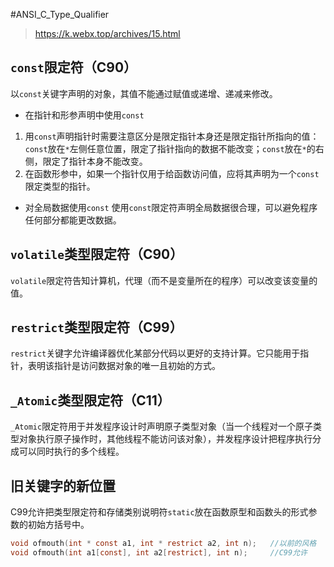#ANSI_C_Type_Qualifier
>https://k.webx.top/archives/15.html

## `const`限定符（C90）

以`const`关键字声明的对象，其值不能通过赋值或递增、递减来修改。

- 在指针和形参声明中使用`const`

1. 用`const`声明指针时需要注意区分是限定指针本身还是限定指针所指向的值：
   `const`放在`*`左侧任意位置，限定了指针指向的数据不能改变；`const`放在`*`的右侧，限定了指针本身不能改变。
2. 在函数形参中，如果一个指针仅用于给函数访问值，应将其声明为一个`const`限定类型的指针。

- 对全局数据使用`const`
  使用`const`限定符声明全局数据很合理，可以避免程序任何部分都能更改数据。

## `volatile`类型限定符（C90）

`volatile`限定符告知计算机，代理（而不是变量所在的程序）可以改变该变量的值。

## `restrict`类型限定符（C99）

`restrict`关键字允许编译器优化某部分代码以更好的支持计算。它只能用于指针，表明该指针是访问数据对象的唯一且初始的方式。

## `_Atomic`类型限定符（C11）

`_Atomic`限定符用于并发程序设计时声明原子类型对象（当一个线程对一个原子类型对象执行原子操作时，其他线程不能访问该对象），并发程序设计把程序执行分成可以同时执行的多个线程。

## 旧关键字的新位置

C99允许把类型限定符和存储类别说明符`static`放在函数原型和函数头的形式参数的初始方括号中。

```c
void ofmouth(int * const a1, int * restrict a2, int n);   //以前的风格
void ofmouth(int a1[const], int a2[restrict], int n);     //C99允许
```